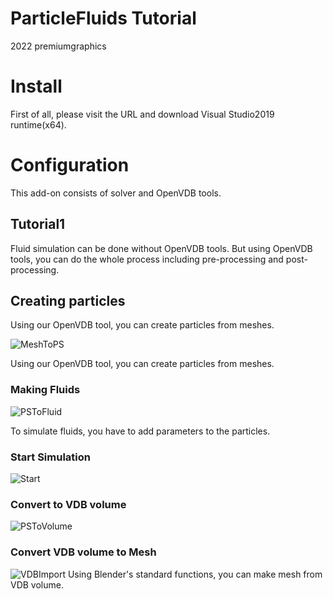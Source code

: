 # ParticleFluids Tutorial

2022 premiumgraphics

# Install
First of all, please visit the URL and download Visual Studio2019 runtime(x64).

# Configuration
This add-on consists of solver and OpenVDB tools.

## Tutorial1

Fluid simulation can be done without OpenVDB tools.
But using OpenVDB tools, you can do the whole process including pre-processing and post-processing.

## Creating particles

Using our OpenVDB tool, you can create particles from meshes.

![MeshToPS](/images/MeshToPS.PNG) 

Using our OpenVDB tool, you can create particles from meshes.

### Making Fluids
![PSToFluid](/images/Fluid.PNG) 

To simulate fluids, you have to add parameters to the particles.

### Start Simulation
![Start](/images/start.PNG) 

### Convert to VDB volume
![PSToVolume](/images/PSToVolume.PNG) 

### Convert VDB volume to Mesh
![VDBImport](/images/VDBImport.PNG) 
Using Blender's standard functions, you can make mesh from VDB volume.